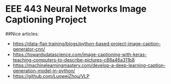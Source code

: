 # EEE 443 Neural Networks Image Captioning Project

##Nice articles:
* https://data-flair.training/blogs/python-based-project-image-caption-generator-cnn/
* https://towardsdatascience.com/image-captioning-with-keras-teaching-computers-to-describe-pictures-c88a46a311b8
* https://machinelearningmastery.com/develop-a-deep-learning-caption-generation-model-in-python/
* https://github.com/LuoweiZhou/VLP